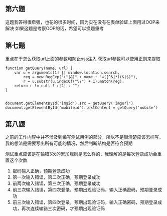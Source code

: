 ## 第六题

这题我答得很牵强，也花的很多时间，因为实在没有在表单验证上面用过OOP来解决
如果这题是考察OOP的话，希望可以换题重考

## 第七题

重点在于怎么获取url上面的参数和防止xss注入
获取url参数可以使用正则来提取
```
function getQuery(name, url) {
	var u = arguments[1] || window.location.search,
		reg = new RegExp("(^|&)" + name + "=([^&]*)(&|$)"),
		r = u.substr(u.indexOf("\?") + 1).match(reg);
	return r != null ? r[2] : "";
}


document.getElementById('imgid').src = getQuery('imgurl')
document.getElementById('mobileid').textContent = getQuery('mobile')
```
## 第八题
之前的工作内容中并不涉及到编写测试用例的部分，所以不是很清楚应该怎样写，我的想法是需要写出所有可能的情况，然后判断结构是否符合预期

测试重点应该是在输错3次的累加规则是怎么样的，我理解的是每次登录成功会重置这个次数

1. 密码输入正确，预期登录成功
2. 第一次输入错误，第二次正确，预期登录成功
3. 前两次输入错误，第三次正确，预期登录成功
4. 前三次输入错误，第四次登录，预期出现验证码，输入正确密码，预期登录成功
4. 前三次输入错误，第四次登录，预期出现验证码，输入正确密码，预期登录成功，再次连续输错三次密码，才预期出现验证码